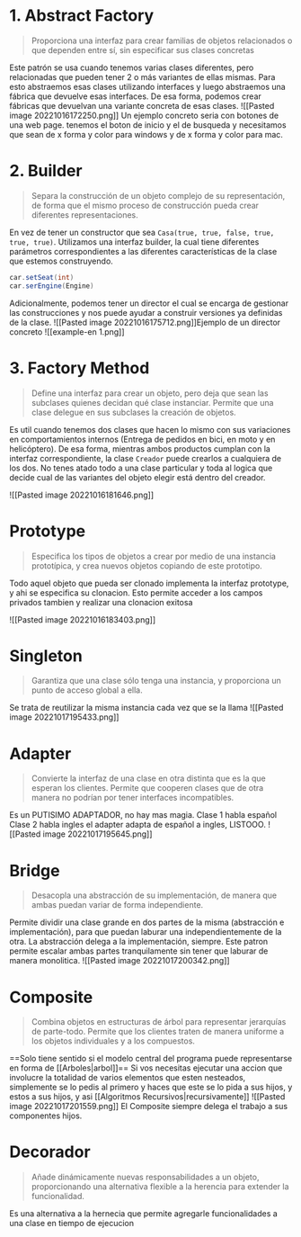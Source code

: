# 1. Abstract Factory
> Proporciona una interfaz para crear familias de objetos relacionados o que dependen entre sí, sin especificar sus clases concretas

Este patrón se usa cuando tenemos varias clases diferentes, pero relacionadas que pueden tener 2 o más variantes de ellas mismas. Para esto abstraemos esas clases utilizando interfaces y luego abstraemos una fábrica que devuelve esas interfaces. De esa forma, podemos crear fábricas que devuelvan una variante concreta de esas clases.
![[Pasted image 20221016172250.png]]
Un ejemplo concreto seria con botones de una web page. tenemos el boton de inicio y el de busqueda y necesitamos que sean de x forma y color para windows y de x forma y color para mac.

# 2. Builder
> Separa la construcción de un objeto complejo de su representación, de forma que el mismo proceso de construcción pueda crear diferentes representaciones.

En vez de tener un constructor que sea `Casa(true, true, false, true, true, true)`. Utilizamos una interfaz builder, la cual tiene diferentes parámetros correspondientes a las diferentes características de la clase que estemos construyendo. 
```java
car.setSeat(int)
car.serEngine(Engine)
```
Adicionalmente, podemos tener un director el cual se encarga de gestionar las construcciones y nos puede ayudar a construir versiones ya definidas de la clase. 
![[Pasted image 20221016175712.png]]Ejemplo de un director concreto
![[example-en 1.png]]
# 3. Factory Method
> Define una interfaz para crear un objeto, pero deja que sean las subclases quienes decidan qué clase instanciar. Permite que una clase delegue en sus subclases la creación de objetos.

Es util cuando tenemos dos clases que hacen lo mismo con sus variaciones en comportamientos internos (Entrega de pedidos en bici, en moto y en helicóptero). De esa forma, mientras ambos productos cumplan con la interfaz correspondiente, la clase `Creador` puede crearlos a cualquiera de los dos. No tenes atado todo a una clase particular y toda al logica que decide cual de las variantes del objeto elegir está dentro del creador.

![[Pasted image 20221016181646.png]]

# Prototype 
>Especifica los tipos de objetos a crear por medio de una instancia prototípica, y crea nuevos objetos copiando de este prototipo.

Todo aquel objeto que pueda ser clonado implementa la interfaz prototype, y ahi se especifica su clonacion. Esto permite acceder a los campos privados tambien y realizar una clonacion exitosa

![[Pasted image 20221016183403.png]]

# Singleton
>Garantiza que una clase sólo tenga una instancia, y proporciona un punto de acceso global a ella.

Se trata de reutilizar la misma instancia cada vez que se la llama
![[Pasted image 20221017195433.png]]

# Adapter
>Convierte la interfaz de una clase en otra distinta que es la que esperan los clientes. Permite que cooperen clases que de otra manera no podrían por tener interfaces incompatibles.

Es un PUTISIMO ADAPTADOR, no hay mas magia. Clase 1 habla español Clase 2 habla ingles el adapter adapta de español a ingles, LISTOOO.
![[Pasted image 20221017195645.png]]

# Bridge
>Desacopla una abstracción de su implementación, de manera que ambas puedan variar de forma independiente.

Permite dividir una clase grande en dos partes de la misma (abstracción e implementación), para que puedan laburar una independientemente de la otra.
La abstracción delega a la implementación, siempre.
Este patron permite escalar ambas partes tranquilamente sin tener que laburar de manera monolitica.
![[Pasted image 20221017200342.png]]
# Composite
>Combina objetos en estructuras de árbol para representar jerarquías de parte-todo. Permite que los clientes traten de manera uniforme a los objetos individuales y a los compuestos.

==Solo tiene sentido si el modelo central del programa puede representarse en forma de [[Arboles|arbol]]== 
Si vos necesitas ejecutar una accion que involucre la totalidad de varios elementos que esten nesteados, simplemente se lo pedis al primero y haces que este se lo pida a sus hijos, y estos a sus hijos, y asi [[Algoritmos Recursivos|recursivamente]]
![[Pasted image 20221017201559.png]]
El Composite siempre delega el trabajo a sus componentes hijos.

# Decorador
>Añade dinámicamente nuevas responsabilidades a un objeto, proporcionando una alternativa flexible a la herencia para extender la funcionalidad.

Es una alternativa a la hernecia que permite agregarle funcionalidades a una clase en tiempo de ejecucion